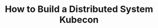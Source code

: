 ---
title: "How to Build a Distributed System Kubecon"
slug: "how-to-build-a-distributed-system-kubecon"
draft: false
is_upcoming: false
event_date: "2022-10-26"
image: "img/resources/distributed-system-kubecon.webp"
name: "How To Build a Distributed System (And Should You?) at KubeCon 2022"
description: "In this talk, we’ll tell the story of how we built our very own eventually consistent system which is currently deployed in production clusters across the US, Germany, and Singapore -- including all the mistakes we made along the way. We’ll walk through how we leveraged tools like gRPC, Kubernetes, LevelDB, and Prometheus to implement two new open source projects that serve as the heart of our system. We’ll also confess all the ways we messed up during the process — from struggling to debug protocol buffer errors, to tangling up send and receive goroutines, to reasoning about the phases of replication. It won’t all be pretty, but we hope you’ll benefit from the lessons we learned, including the most important lesson — that you can build your own distributed system. We’ll close out by talking about why rolling our own system (in spite of all the headaches and mistakes) made sense for our use case, and why it might also make sense for you. Attendees will walk away with a hearty introduction to distributed systems concepts, as well as a to-do list of things they can investigate in their own systems to determine how they might be able to reduce concurrency-related bugs and/or consistency-related costs, improve maintenance, and reach more daily active users around the world."
events: ['Conference Talk']
registration_link: 
call_to_action: 
video_link: https://www.youtube.com/embed/39JqNkqxP3M?si=ZsQd-aYp5oiZBZV9
audio_link: 
categories: ['Video']
presenters: ['Rebecca Bilbro', 'Patrick Deziel']
topics: ['Distributed Systems', 'KubeCon']
aliases: /resources/how-to-build-a-distributed-system-kubecon
---